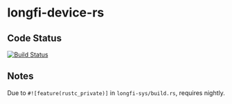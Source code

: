 # longfi-device-rs

## Code Status

[![Build Status](https://travis-ci.com/helium/longfi-device.svg?token=35YrBmyVB8LNrXzjrRop&branch=master)](https://travis-ci.com/helium/longfi-device-rs)

## Notes

Due to `#![feature(rustc_private)]` in `longfi-sys/build.rs`, requires nightly.